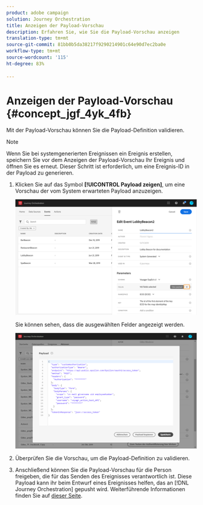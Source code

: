 ```yaml
---
product: adobe campaign
solution: Journey Orchestration
title: Anzeigen der Payload-Vorschau
description: Erfahren Sie, wie Sie die Payload-Vorschau anzeigen
translation-type: tm+mt
source-git-commit: 81bb0b5da38217f9290214901c64e90d7ec2ba0e
workflow-type: tm+mt
source-wordcount: '115'
ht-degree: 83%

---
```




# Anzeigen der Payload-Vorschau {#concept_jgf_4yk_4fb}

Mit der Payload-Vorschau können Sie die Payload-Definition validieren.

>[!NOTE]
>
>Wenn Sie bei systemgenerierten Ereignissen ein Ereignis erstellen, speichern Sie vor dem Anzeigen der Payload-Vorschau Ihr Ereignis und öffnen Sie es erneut. Dieser Schritt ist erforderlich, um eine Ereignis-ID in der Payload zu generieren.

1. Klicken Sie auf das Symbol **[!UICONTROL Payload zeigen]**, um eine Vorschau der vom System erwarteten Payload anzuzeigen.

   ![](../assets/journey13.png)

   Sie können sehen, dass die ausgewählten Felder angezeigt werden.

   ![](../assets/journey14.png)

1. Überprüfen Sie die Vorschau, um die Payload-Definition zu validieren.

1. Anschließend können Sie die Payload-Vorschau für die Person freigeben, die für das Senden des Ereignisses verantwortlich ist. Diese Payload kann ihr beim Entwurf eines Ereignisses helfen, das an [!DNL Journey Orchestration] gepusht wird. Weiterführende Informationen finden Sie auf [dieser Seite](../event/additional-steps-to-send-events-to-journey-orchestration.md).
